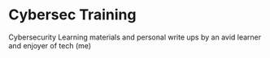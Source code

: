 # Cybersec Training
 Cybersecurity Learning materials and personal write ups by an avid learner and enjoyer of tech (me)
